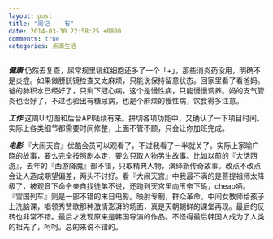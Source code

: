 ```yaml
---
layout: post
title: "周记 -- 有"
date: 2014-03-30 22:58:25 +0800
comments: true
categories: 点滴生活
---
```


***健康*** 	仍然去复查，尿常规里镜红细胞还多了一个「+」，那些消炎药没用，明确不是炎症。如果做膀胱镜检查又太麻烦，只能说保持留意状态。回家里看了看爸妈。爸的肺积水已经好了，只剩下冠心病，这个是慢性病，只能慢慢调养。妈的支气管炎也治好了，不过也验出有糖尿病，也是个麻烦的慢性病，饮食得多注意。

***工作*** 	这周UI切图和后台API陆续有来。拼切各项功能中，又确认了一下项目时间。实际上各类细节都需要时间修整，上面不管不顾，只会让你加班完成。

***电影*** 	『大闹天宫』优酷会员可以观看了，不过我看了一半就关了。实际上家喻户晓的故事，要么完全按照剧本走，要么只取人物另生故事。比如以前的『大话西游』，去年的『西游降魔』都不错，只取精典人物，演绎新传奇故事。改点不改点会让人造成期望偏差，两头不讨好。看『大闹天宫』中我最不满的是菩提祖师太降级了，被观音下命令亲自找徒弟不说，还跑到天宫里向玉帝下硊，cheap哂。 『雪国列车』则是一部不错的末日电影。映射专制，群众革命。中间女教师给孩子上洗脑课，唱领秀赞歌那种激情澎湃的场面，真是天朝朝鲜的课堂再现。最后的反转也非常不错。最后才发现原来是韩国导演的作品。不怪得最后韩国人成为了人类的祖先了，呵呵。总的来说不错的。
